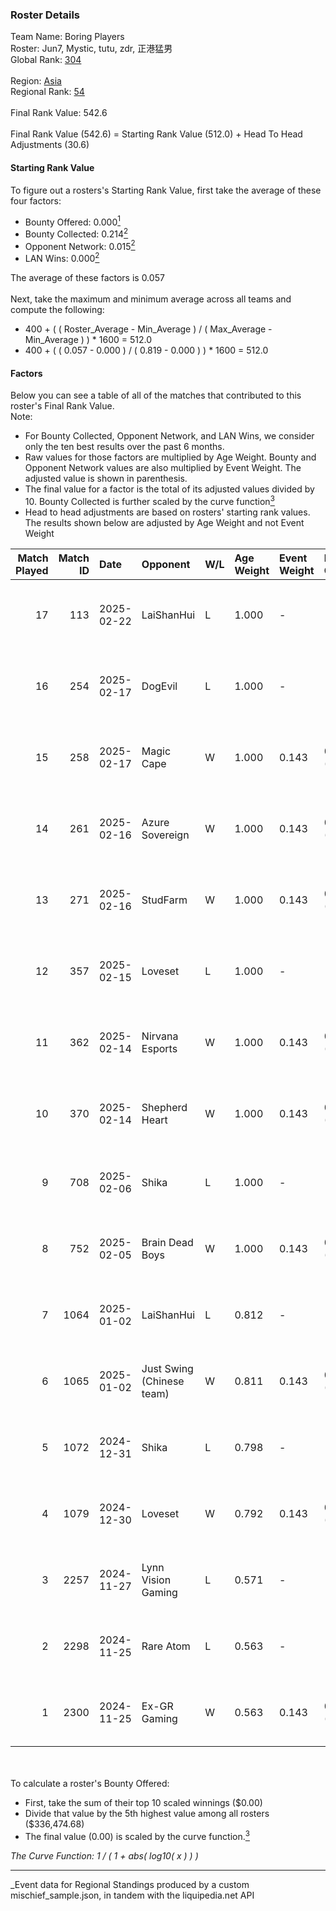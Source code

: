 ### Roster Details<br />
Team Name: Boring Players<br />
Roster: Jun7, Mystic, tutu, zdr, 正港猛男<br />
Global Rank: [304](../../standings_global_2025_03_01.md)<br />
<br />
Region: [Asia]( ../../standings_asia_2025_03_01.md)<br />
Regional Rank: [54]( ../../standings_asia_2025_03_01.md)<br />
<br />
Final Rank Value:  542.6<br />
<br />
Final Rank Value (542.6) = Starting Rank Value (512.0) + Head To Head Adjustments (30.6)<br />

#### Starting Rank Value<br />
To figure out a rosters's Starting Rank Value, first take the average of these four factors:<br />
- Bounty Offered: 0.000[<sup>1</sup>](#table2)
- Bounty Collected: 0.214[<sup>2</sup>](#table1)
- Opponent Network: 0.015[<sup>2</sup>](#table1)
- LAN Wins: 0.000[<sup>2</sup>](#table1)

The average of these factors is 0.057<br />
<br />
Next, take the maximum and minimum average across all teams and compute the following:<br />
- 400 + ( ( Roster_Average - Min_Average ) / ( Max_Average - Min_Average ) ) * 1600 = 512.0
- 400 + ( ( 0.057 - 0.000 ) / ( 0.819 - 0.000 ) ) * 1600 = 512.0


#### Factors<br />
Below you can see a table of all of the matches that contributed to this roster's Final Rank Value.<br />
Note:<br />

- For Bounty Collected, Opponent Network, and LAN Wins, we consider only the ten best results over the past 6 months.
- Raw values for those factors are multiplied by Age Weight. Bounty and Opponent Network values are also multiplied by Event Weight. The adjusted value is shown in parenthesis.
- The final value for a factor is the total of its adjusted values divided by 10. Bounty Collected is further scaled by the curve function[<sup>3</sup>](#curveFunction)
- Head to head adjustments are based on rosters' starting rank values. The results shown below are adjusted by Age Weight and not Event Weight
<span id="table1"></span><br />


| Match Played | Match ID | Date       | Opponent                  | W/L | Age Weight | Event Weight | Bounty Collected | Opponent Network | LAN Wins  | H2H Adj. | Roster                          |
| -: | -: | :- | :- | :- | :- | :- | :- | :- | :- | -: | :- |
|           17 |      113 | 2025-02-22 | LaiShanHui                | L   | 1.000      | -            | -                | -                | -         |   -20.64 | Jun7, Mystic, tutu, zdr, 正港猛男   |
|           16 |      254 | 2025-02-17 | DogEvil                   | L   | 1.000      | -            | -                | -                | -         |    -5.17 | Jun7, Mystic, tutu, zdr, 正港猛男   |
|           15 |      258 | 2025-02-17 | Magic Cape                | W   | 1.000      | 0.143        | 0.004 (0.001)    | 0.228 (0.033)    | 0 (0.000) |    22.36 | Jun7, Mystic, tutu, zdr, 正港猛男   |
|           14 |      261 | 2025-02-16 | Azure Sovereign           | W   | 1.000      | 0.143        | 0.000 (0.000)    | 0.056 (0.008)    | 0 (0.000) |    10.66 | Jun7, Mystic, tutu, zdr, 正港猛男   |
|           13 |      271 | 2025-02-16 | StudFarm                  | W   | 1.000      | 0.143        | 0.000 (0.000)    | 0.111 (0.016)    | 0 (0.000) |    10.06 | Jun7, Mystic, tutu, zdr, 正港猛男   |
|           12 |      357 | 2025-02-15 | Loveset                   | L   | 1.000      | -            | -                | -                | -         |   -20.49 | Jun7, Mystic, tutu, zdr, 正港猛男   |
|           11 |      362 | 2025-02-14 | Nirvana Esports           | W   | 1.000      | 0.143        | 0.000 (0.000)    | 0.121 (0.017)    | 0 (0.000) |    16.68 | Jun7, Mystic, tutu, zdr, 正港猛男   |
|           10 |      370 | 2025-02-14 | Shepherd Heart            | W   | 1.000      | 0.143        | 0.000 (0.000)    | 0.000 (0.000)    | 0 (0.000) |    10.29 | Jun7, Mystic, tutu, zdr, 正港猛男   |
|            9 |      708 | 2025-02-06 | Shika                     | L   | 1.000      | -            | -                | -                | -         |   -12.53 | Jun7, Mystic, s1ayer, tutu, zdr |
|            8 |      752 | 2025-02-05 | Brain Dead Boys           | W   | 1.000      | 0.143        | 0.000 (0.000)    | 0.000 (0.000)    | 0 (0.000) |    10.20 | Jun7, Mystic, s1ayer, tutu, zdr |
|            7 |     1064 | 2025-01-02 | LaiShanHui                | L   | 0.812      | -            | -                | -                | -         |   -17.21 | Jun7, Mystic, s1ayer, tutu, zdr |
|            6 |     1065 | 2025-01-02 | Just Swing (Chinese team) | W   | 0.811      | 0.143        | 0.005 (0.001)    | 0.451 (0.052)    | 0 (0.000) |    18.43 | Jun7, Mystic, s1ayer, tutu, zdr |
|            5 |     1072 | 2024-12-31 | Shika                     | L   | 0.798      | -            | -                | -                | -         |   -11.31 | Jun7, Mystic, s1ayer, tutu, zdr |
|            4 |     1079 | 2024-12-30 | Loveset                   | W   | 0.792      | 0.143        | 0.000 (0.000)    | 0.167 (0.019)    | 0 (0.000) |     8.24 | Jun7, Mystic, s1ayer, tutu, zdr |
|            3 |     2257 | 2024-11-27 | Lynn Vision Gaming        | L   | 0.571      | -            | -                | -                | -         |    -1.84 | Jun7, Mystic, s1ayer, tutu, zdr |
|            2 |     2298 | 2024-11-25 | Rare Atom                 | L   | 0.563      | -            | -                | -                | -         |    -1.43 | Jun7, Mystic, s1ayer, tutu, zdr |
|            1 |     2300 | 2024-11-25 | Ex-GR Gaming              | W   | 0.563      | 0.143        | 0.011 (0.001)    | 0.121 (0.010)    | 0 (0.000) |    14.30 | Jun7, Mystic, s1ayer, tutu, zdr |

<br />
<span id="table2"></span><br />
To calculate a roster's Bounty Offered:<br />

- First, take the sum of their top 10 scaled winnings ($0.00)
- Divide that value by the 5th highest value among all rosters ($336,474.68)
- The final value (0.00) is scaled by the curve function.[<sup>3</sup>](#curveFunction)

<span id="curveFunction"></span>_The Curve Function: 1 / ( 1 + abs( log10( x ) ) )_<br />

---
_Event data for Regional Standings produced by a custom mischief_sample.json, in tandem with the liquipedia.net API<br />
